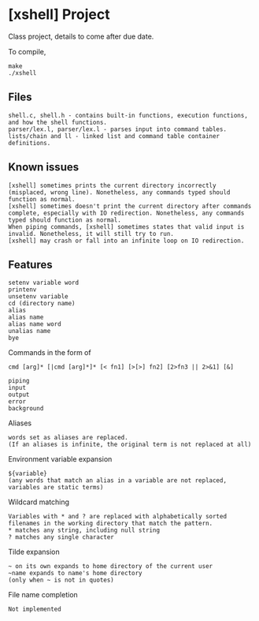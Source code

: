 # [xshell] Project
Class project, details to come after due date.

To compile,
```
make
./xshell
```

## Files
```
shell.c, shell.h - contains built-in functions, execution functions, and how the shell functions.
parser/lex.l, parser/lex.l - parses input into command tables.
lists/chain and ll - linked list and command table container definitions.
```

## Known issues
```
[xshell] sometimes prints the current directory incorrectly (misplaced, wrong line). Nonetheless, any commands typed should function as normal.
[xshell] sometimes doesn't print the current directory after commands complete, especially with IO redirection. Nonetheless, any commands typed should function as normal.
When piping commands, [xshell] sometimes states that valid input is invalid. Nonetheless, it will still try to run.
[xshell] may crash or fall into an infinite loop on IO redirection.
```

## Features
```
setenv variable word
printenv
unsetenv variable
cd (directory name)
alias
alias name
alias name word
unalias name
bye
```

Commands in the form of
```
cmd [arg]* [|cmd [arg]*]* [< fn1] [>[>] fn2] [2>fn3 || 2>&1] [&]

piping
input
output
error
background
```

Aliases
```
words set as aliases are replaced.
(If an aliases is infinite, the original term is not replaced at all)
```

Environment variable expansion 
```
${variable}
(any words that match an alias in a variable are not replaced, variables are static terms)
```

Wildcard matching
```
Variables with * and ? are replaced with alphabetically sorted filenames in the working directory that match the pattern.
* matches any string, including null string
? matches any single character
```

Tilde expansion
```
~ on its own expands to home directory of the current user
~name expands to name's home directory
(only when ~ is not in quotes)
```

File name completion
```
Not implemented
```

